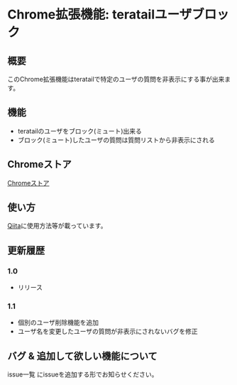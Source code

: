 # Chrome拡張機能: teratailユーザブロック
## 概要
このChrome拡張機能はteratailで特定のユーザの質問を非表示にする事が出来ます。
## 機能
- teratailのユーザをブロック(ミュート)出来る
- ブロック(ミュート)したユーザの質問は質問リストから非表示にされる

## Chromeストア
[Chromeストア](https://chrome.google.com/webstore/detail/teratail%E3%83%A6%E3%83%BC%E3%82%B6%E3%83%96%E3%83%AD%E3%83%83%E3%82%AF/aalicgledpofcbebhlfcakknpgmhhaen?hl=ja)

## 使い方
[Qiita](https://qiita.com/mineralwater/items/5a6e016633bf00e4ea24)に使用方法等が載っています。

## 更新履歴
### 1.0
- リリース

### 1.1
- 個別のユーザ削除機能を追加
- ユーザ名を変更したユーザの質問が非表示にされないバグを修正

## バグ & 追加して欲しい機能について
issue一覧 にissueを追加する形でお知らせください。